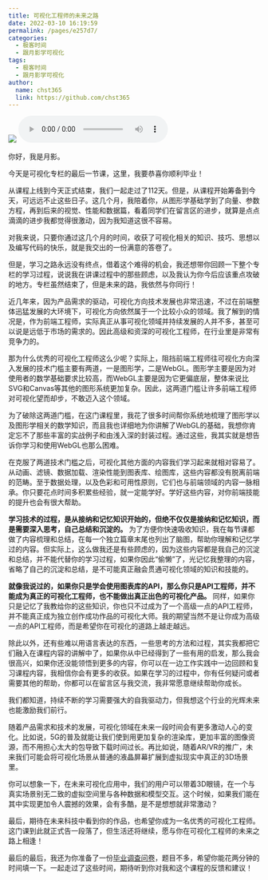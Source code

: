 ```yaml
---
title: 可视化工程师的未来之路
date: 2022-03-10 16:19:59
permalink: /pages/e257d7/
categories: 
  - 极客时间
  - 跟月影学可视化
tags: 
  - 极客时间
  - 跟月影学可视化
author: 
  name: chst365
  link: https://github.com/chst365
---
```

![](https://cdn.jsdelivr.net/gh/chst365/bolgImgs/imgs/topImgs/184.jpg)
<audio title="结束语.可视化工程师的未来之路" src="https://static001.geekbang.org/resource/audio/da/57/dab1f5484ddd078140c3e72fbefe3057.mp3" controls="controls"></audio> 


你好，我是月影。

今天是可视化专栏的最后一节课，这里，我要恭喜你顺利毕业！

从课程上线到今天正式结束，我们一起走过了112天。但是，从课程开始筹备到今天，可远远不止这些日子。这几个月，我陪着你，从图形学基础学到了向量、参数方程，再到后来的视觉、性能和数据篇，看着同学们在留言区的进步，就算是点点滴滴的进步我都觉得很激动，因为我知道这很不容易。

对我来说，只要你通过这几个月的时间，收获了可视化相关的知识、技巧、思想以及编写代码的快乐，就是我交出的一份满意的答卷了。

但是，学习之路永远没有终点，借着这个难得的机会，我还想带你回顾一下整个专栏的学习过程，说说我在讲课过程中的那些顾虑，以及我认为你今后应该重点攻破的地方。专栏虽然结束了，但是未来的路，我依然与你同行！

近几年来，因为产品需求的驱动，可视化方向技术发展也非常迅速，不过在前端整体迅猛发展的大环境下，可视化方向依然属于一个比较小众的领域。我了解到的情况是，作为前端工程师，实际真正从事可视化领域并持续发展的人并不多，甚至可以说是远低于市场的需求的。因此高级和资深的可视化工程师，在行业里是非常有竞争力的。

那为什么优秀的可视化工程师这么少呢？实际上，阻挡前端工程师往可视化方向深入发展的技术门槛主要有两道，一是图形学，二是WebGL。图形学主要是因为对使用者的数学基础要求比较高，而WebGL主要是因为它更偏底层，整体来说比SVG和Canvas等其他的图形系统更加复杂。因此，这两道门槛让许多前端工程师对可视化望而却步，不敢迈入这个领域。

为了破除这两道门槛，在这门课程里，我花了很多时间帮你系统地梳理了图形学以及图形学相关的数学知识，而且我也详细地为你讲解了WebGL的基础，我想你肯定忘不了那些丰富的实战例子和由浅入深的封装过程。通过这些，我其实就是想告诉你学习和使用WebGL也那么困难。

在克服了两道技术门槛之后，可视化其他方面的内容我们学习起来就相对容易了。从动画、滤镜、数据加载、渲染性能到图表库、绘图库，这些内容都没有脱离前端的范畴。至于数据处理，以及色彩和可用性原则，它们也与前端领域的内容一脉相承。你只要花点时间多积累些经验，就一定能学好。学好这些内容，对你前端技能的提升也会有很大帮助。

 **学习技术的过程，是从接纳和记忆知识开始的，但绝不仅仅是接纳和记忆知识，而是需要深入思考，自己总结和沉淀的。**
为了方便你快速吸收知识，我在每节课都做了内容梳理和总结，在每一个独立篇章末尾也列出了脑图，帮助你理解和记忆学过的内容。但实际上，这么做我还是有些顾虑的，因为这些内容都是我自己的沉淀和总结，并不能代替你的学习过程，如果你因此“偷懒”了，光记忆我整理的内容，省略了自己的沉淀和总结，是不可能真正融会贯通可视化领域的知识和技能的。

 **就像我说过的，如果你只是学会使用图表库的API，那么你只是API工程师，并不能成为真正的可视化工程师，也不能做出真正出色的可视化产品。**
同样，如果你只是记忆了我教给你的这些知识，你也只不过成为了一个高级一点的API工程师，并不能真正成为独立创作成功作品的可视化大师。我的期望当然不是让你成为高级一点的API工程师，而是希望你在可视化的道路上越走越远。

除此以外，还有些难以用语言表达的东西，一些思考的方法和过程，其实我都把它们融入在课程内容的讲解中了，如果你从中已经得到了一些有用的启发，那么我会很高兴，如果你还没能领悟到更多的内容，你可以在一边工作实践中一边回顾和复习课程内容，我相信你会有更多的收获。如果在学习的过程中，你有任何疑问或者需要其他的帮助，你都可以在留言区与我交流，我非常愿意继续帮助你成长。

我们都知道，持续不断的学习需要强大的自我驱动力，但我想这个行业的光辉未来也能激励我们前行。

随着产品需求和技术的发展，可视化领域在未来一段时间会有更多激动人心的变化。比如说，5G的普及就能让我们使到用更加复杂的渲染库，更加丰富的图像资源，而不用担心太大的包导致下载时间过长。再比如说，随着AR/VR的推广，未来我们可能会将可视化场景从普通的液晶屏幕扩展到虚拟现实中真正的3D场景里。

你可以想象一下，在未来可视化应用中，我们的用户可以带着3D眼镜，在一个与真实场景别无二致的虚拟空间里与各种数据和模型交互。这个时候，如果我们能在其中实现更加令人震撼的效果，会有多酷，是不是想想就非常激动？

最后，期待在未来科技中看到你的作品，也希望你成为一名优秀的可视化工程师。这门课到此就正式告一段落了，但生活还将继续，愿与你在可视化工程师的未来之路上相逢！

最后的最后，我还为你准备了一份[毕业调查问卷](https://jinshuju.net/f/d976Ed)，题目不多，希望你能花两分钟的时间填一下。一起走过了这些时间，期待听到你对我和这个课程的反馈和建议！

